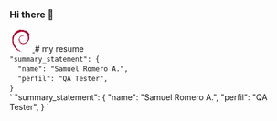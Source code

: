 ### Hi there 👋
<a href="https://linkedin.com" target="_blank">
<img src="https://github.com/devicons/devicon/blob/master/icons/debian/debian-original.svg" height="40">
</a>
# my resume
<code>
"summary_statement": {
  "name": "Samuel Romero A.",
  "perfil": "QA Tester",
}
</code>
`
"summary_statement": {
  "name": "Samuel Romero A.",
  "perfil": "QA Tester",
}
`



<!--
**romerotitosamuel/romerotitosamuel** is a ✨ _special_ ✨ repository because its `README.md` (this file) appears on your GitHub profile.

Here are some ideas to get you started:

- 🔭 I’m currently working on ...
- 🌱 I’m currently learning ...
- 👯 I’m looking to collaborate on ...
- 🤔 I’m looking for help with ...
- 💬 Ask me about ...
- 📫 How to reach me: ...
- 😄 Pronouns: ...
- ⚡ Fun fact: ...
-->
